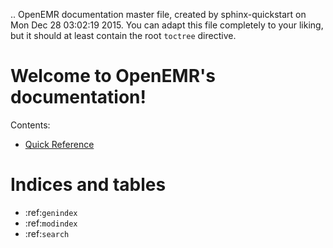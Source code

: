 .. OpenEMR documentation master file, created by
   sphinx-quickstart on Mon Dec 28 03:02:19 2015.
   You can adapt this file completely to your liking, but it should at least
   contain the root `toctree` directive.

Welcome to OpenEMR's documentation!
===================================

Contents:

[Quick Reference]: ./quick_reference

* [Quick Reference](quick_reference.html)



Indices and tables
==================

* :ref:`genindex`
* :ref:`modindex`
* :ref:`search`

